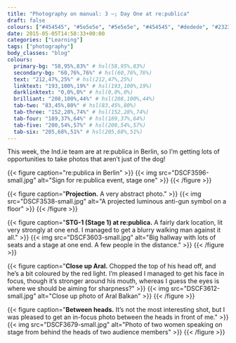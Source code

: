 ```yaml
---
title: "Photography on manual: 3 –; Day One at re:publica"
draft: false
colours: ["#454545", "#5e5e5e", "#5e5e5e", "#454545", "#dedede", "#232323", "#dedede"]
date: 2015-05-05T14:58:33+00:00
categories: ["Learning"]
tags: ["photography"]
body_classes: "blog"
colours:
  primary-bg: "58,95%,83%" # hsl(58,95%,83%)
  secondary-bg: "60,76%,76%" # hsl(60,76%,76%)
  text: "212,47%,25%" # hsl(212,47%,25%)
  linktext: "193,100%,19%" # hsl(193,100%,19%)
  darklinktext: "0,0%,0%" # hsl(0,0%,0%)
  brilliant: "208,100%,44%" # hsl(208,100%,44%)
  tab-two: "83,45%,80%" # hsl(83,45%,80%)
  tab-three: "152,28%,74%" # hsl(152,28%,74%)
  tab-four: "189,37%,64%" # hsl(189,37%,64%)
  tab-five: "200,54%,57%" # hsl(200,54%,57%)
  tab-six: "205,68%,51%" # hsl(205,68%,51%)
---
```


This week, the Ind.ie team are at re:publica in Berlin, so I’m getting lots of opportunities to take photos that aren’t just of the dog!

{{< figure caption="re:publica in Berlin" >}}
  {{< img src="DSCF3596-small.jpg" alt="Sign for re:publica event, stage one" >}}
{{< /figure >}}

{{< figure caption="**Projection.** A very abstract photo." >}}
  {{< img src="DSCF3538-small.jpg" alt="A projected luminous anti-gun symbol on a floor" >}}
{{< /figure >}}

{{< figure caption="**STG-1 (Stage 1) at re:publica.** A fairly dark location, lit very strongly at one end. I managed to get a blurry walking man against it all." >}}
  {{< img src="DSCF3603-small.jpg" alt="Big hallway with lots of seats and a stage at one end. A few people in the distance." >}}
{{< /figure >}}

{{< figure caption="**Close up Aral.** Chopped the top of his head off, and he’s a bit coloured by the red light. I’m pleased I managed to get his face in focus, though it’s stronger around his mouth, whereas I guess the eyes is where we should be aiming for sharpness?" >}}
  {{< img src="DSCF3612-small.jpg" alt="Close up photo of Aral Balkan" >}}
{{< /figure >}}

{{< figure caption="**Between heads.** It’s not the most interesting shot, but I was pleased to get an in-focus photo between the heads in front of me." >}}
  {{< img src="DSCF3679-small.jpg" alt="Photo of two women speaking on stage from behind the heads of two audience members" >}}
{{< /figure >}}

